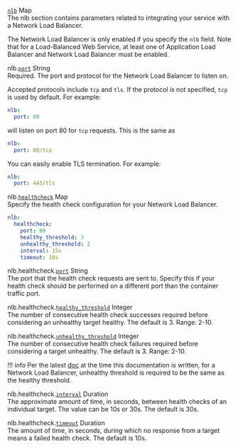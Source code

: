 <div class="separator"></div>

<a id="nlb" href="#nlb" class="field">`nlb`</a> <span class="type">Map</span>  
The nlb section contains parameters related to integrating your service with a Network Load Balancer.

The Network Load Balancer is only enabled if you specify the `nlb` field. Note that for a Load-Balanced Web Service,
at least one of Application Load Balancer and Network Load Balancer must be enabled.

<span class="parent-field">nlb.</span><a id="nlb-port" href="#nlb-port" class="field">`port`</a> <span class="type">String</span>  
Required. The port and protocol for the Network Load Balancer to listen on. 

Accepted protocols include `tcp` and `tls`. If the protocol is not specified, `tcp` is used by default. For example:
```yaml
nlb:
  port: 80
```
will listen on port 80 for `tcp` requests. This is the same as 
```yaml
nlb:
  port: 80/tcp
```

You can easily enable TLS termination. For example:
```yaml
nlb:
  port: 443/tls
```

<span class="parent-field">nlb.</span><a id="nlb-healthcheck" href="#nlb-healthcheck" class="field">`healthcheck`</a> <span class="type">Map</span>  
Specify the health check configuration for your Network Load Balancer.
```yaml
nlb:
  healthcheck:
    port: 80
    healthy_threshold: 3
    unhealthy_threshold: 2
    interval: 15s
    timeout: 10s
```

<span class="parent-field">nlb.healthcheck.</span><a id="http-healthcheck-port" href="#http-healthcheck-port" class="field">`port`</a> <span class="type">String</span>  
The port that the health check requests are sent to. Specify this if your health check should be performed on a different port than the container traffic port.

<span class="parent-field">nlb.healthcheck.</span><a id="nlb-healthcheck-healthy-threshold" href="#nlb-healthcheck-healthy-threshold" class="field">`healthy_threshold`</a> <span class="type">Integer</span>  
The number of consecutive health check successes required before considering an unhealthy target healthy. The default is 3. Range: 2-10.

<span class="parent-field">nlb.healthcheck.</span><a id="nlb-healthcheck-unhealthy-threshold" href="#nlb-healthcheck-unhealthy-threshold" class="field">`unhealthy_threshold`</a> <span class="type">Integer</span>  
The number of consecutive health check failures required before considering a target unhealthy. The default is 3. Range: 2-10.

!!! info
    Per the latest [doc](https://docs.aws.amazon.com/elasticloadbalancing/latest/network/target-group-health-checks.html) 
at the time this documentation is written, for a Network Load Balancer, unhealthy threshold is required to be the same as the healthy threshold.

<span class="parent-field">nlb.healthcheck.</span><a id="nlb-healthcheck-interval" href="#nlb-healthcheck-interval" class="field">`interval`</a> <span class="type">Duration</span>  
The approximate amount of time, in seconds, between health checks of an individual target. The value can be 10s or 30s. The default is 30s. 

<span class="parent-field">nlb.healthcheck.</span><a id="nlb-healthcheck-timeout" href="#nlb-healthcheck-timeout" class="field">`timeout`</a> <span class="type">Duration</span>  
The amount of time, in seconds, during which no response from a target means a failed health check. The default is 10s.
